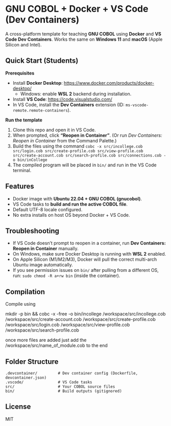 # GNU COBOL + Docker + VS Code (Dev Containers)

A cross-platform template for teaching **GNU COBOL** using **Docker** and **VS Code Dev Containers**.
Works the same on **Windows 11** and **macOS** (Apple Silicon and Intel).

## Quick Start (Students)

**Prerequisites**
- Install **Docker Desktop**: https://www.docker.com/products/docker-desktop/
  - Windows: enable **WSL 2** backend during installation.
- Install **VS Code**: https://code.visualstudio.com/
- In VS Code, install the **Dev Containers** extension (ID: `ms-vscode-remote.remote-containers`).

**Run the template**
1. Clone this repo and open it in VS Code.
2. When prompted, click **“Reopen in Container”**. (Or run *Dev Containers: Reopen in Container* from the Command Palette.)
3. Build the files using the command ```cobc -x src/incollege.cob src/login.cob src/create-profile.cob src/view-profile.cob src/create-account.cob src/search-profile.cob src/connections.cob -o bin/inCollege```
4. The compiled program will be placed in `bin/` and run in the VS Code terminal.

## Features
- Docker image with **Ubuntu 22.04 + GNU COBOL (gnucobol)**.
- VS Code tasks to **build and run the active COBOL file**.
- Default UTF-8 locale configured.
- No extra installs on host OS beyond Docker + VS Code.

## Troubleshooting
- If VS Code doesn’t prompt to reopen in a container, run **Dev Containers: Reopen in Container** manually.
- On Windows, make sure Docker Desktop is running with **WSL 2** enabled.
- On Apple Silicon (M1/M2/M3), Docker will pull the correct multi-arch Ubuntu image automatically.
- If you see permission issues on `bin/` after pulling from a different OS, run: `sudo chmod -R a+rw bin` (inside the container).

## Compilation
Compile using

mkdir -p bin && cobc -x -free -o bin/incollege /workspace/src/incollege.cob /workspace/src/create-account.cob /workspace/src/create-profile.cob /workspace/src/login.cob /workspace/src/view-profile.cob /workspace/src/search-profile.cob

once more files are added just add the /workspace/src/name_of_module.cob to the end

## Folder Structure
```
.devcontainer/         # Dev container config (Dockerfile, devcontainer.json)
.vscode/               # VS Code tasks
src/                   # Your COBOL source files
bin/                   # Build outputs (gitignored)
```

## License
MIT

